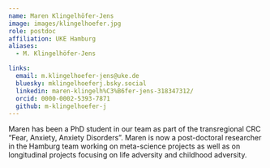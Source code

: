 ```yaml
---
name: Maren Klingelhöfer-Jens
image: images/klingelhoefer.jpg
role: postdoc
affiliation: UKE Hamburg
aliases:
  - M. Klingelhöfer-Jens

links:
  email: m.klingelhoefer-jens@uke.de
  bluesky: mklingelhoeferj.bsky.social
  linkedin: maren-klingelh%C3%B6fer-jens-318347312/
  orcid: 0000-0002-5393-7871
  github: m-klingelhoefer-j
---
```


Maren has been a PhD student in our team as part of the transregional CRC “Fear, Anxiety, Anxiety Disorders”. Maren is now a post-doctoral researcher in the Hamburg team working on meta-science projects as well as on longitudinal projects focusing on life adversity and childhood adversity.

